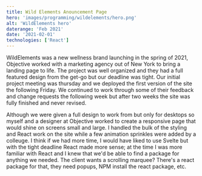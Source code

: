 ```yaml
---
title: Wild Elements Anouncement Page
hero: 'images/programming/wildelements/hero.png'
alt: 'WildElements hero'
daterange: 'Feb 2021'
date: '2021-02-01'
technologies: ['React']
---
```


WildElements was a new wellness brand launching in the spring of 2021, Objective worked with a marketing agency out of New York to bring a landing page to life. The project was well organized and they had a full featured 
design from the get-go but our deadline was tight. Our initial project meeting was thursday and we deployed the first version of the site the following Friday. We continued to work through some of their feedback and change 
requests the following week but after two weeks the site was fully finished and never revised. 

Although we were given a full design to work from but only for desktops so myself and a designer at Objective worked to create a responsive page that would shine on screens small and large. I handled the bulk of the styling 
and React work on the site while a few animation sprinkles were added by a colleuge. I think if we had more time, I would have liked to use Svelte but with the tight deadline React made more sense; at the time I was more 
familiar with React and I knew that we'd be able to find a package for anything we needed. The client wants a scrolling marquee? There's a react package for that, they need popups, NPM install the react package, etc.


